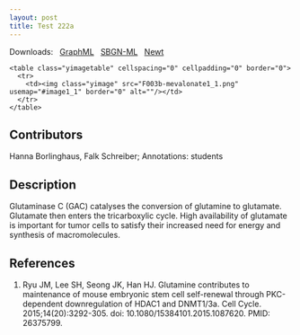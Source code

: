 ```yaml
---
layout: post
title: Test 222a
---
```

  
 <style type="text/css">
.tooltip {
  font-size:10pt;
  background-color:#FFFFCC;
  border:1px solid black;
  padding:2px
}
</style>
<style type="text/css">
.tooltip {
  position:absolute;
  display:none
}
</style>


<body>

<script type="text/javascript">
tooltip = null;
document.onmousemove = updateTooltip;
function updateTooltip(e) {
try {
if (document.all) {
if (document.documentElement && document.documentElement.scrollTop) { // Explorer 6 Strict
x = document.documentElement.scrollLeft + window.event.x;
y = document.documentElement.scrollTop + window.event.y;
}
else { // all other Explorers
x = document.body.scrollLeft + window.event.x;
y = document.body.scrollTop + window.event.y;
}
}
else {
x = e.pageX;
y = e.pageY;
}
if (tooltip != null) {
o = 20;
var sx, sy;
if (self.pageYOffset) { // all except Explorer
sx = self.pageXOffset;
sy = self.pageYOffset;
}
else if (document.documentElement && document.documentElement.scrollTop) { // Explorer 6 Strict
sx = document.documentElement.scrollLeft;
sy = document.documentElement.scrollTop;
}
else if (document.body) { // all other Explorers
sx = document.body.scrollLeft;
sy = document.body.scrollTop;
}
t = y + o + tooltip.offsetHeight;
w = sy + document.body.clientHeight;
if (t > w) {
y = y - o - tooltip.offsetHeight;
}
else {
y = y + o;
}
t = x + o + tooltip.offsetWidth;
w = sx + document.body.clientWidth;
if (t > w) {
x = x - o - tooltip.offsetWidth;
}
else {
x = x + o;
}
if ((tooltip.style.top == '' || tooltip.style.top == 0) && (tooltip.style.left == '' || tooltip.style.left == 0))
{
tooltip.style.width = tooltip.offsetWidth + 'px';
tooltip.style.height = tooltip.offsetHeight + 'px';
}
tooltip.style.left = x + "px";
tooltip.style.top = y + "px";
}
} catch (error) { error = null; }
}
function showTooltip(id) {
try {
tooltip = document.getElementById(id);
tooltip.style.display = "block";
} catch (error) { error = null; }
}
function hideTooltip() {
try {
tooltip.style.display = "none";
} catch (error) { error = null; }
}
</script>

Downloads: &nbsp; 
<a href="../downloads/F019-glutaminase.graphml">GraphML</a> &nbsp;
<a href="../downloads/F019-glutaminase-SBGNv02.sbgn">SBGN-ML</a> &nbsp;
<a href="http://web.newteditor.org/?URL=http://metabolismregulation.org/downloads/F019-glutaminase.sbgn">Newt</a> &nbsp;

<p align="middle">

<div class="tooltip" id="n1">CaMKKß</div>
<div class="tooltip" id="n2">CaM</div>
<div class="tooltip" id="n3">HMGCR</div>
<div class="tooltip" id="n5">AMPKα</div>
<div class="tooltip" id="n6">AMPKβ</div>
<div class="tooltip" id="n7">AMPKγ</div>
<div class="tooltip" id="n9">ACAT1/2</div>
<div class="tooltip" id="n10">HMGCR</div>
<div class="tooltip" id="n11">OR</div>
<div class="tooltip" id="n14">Acetyl-CoA</div>
<div class="tooltip" id="n15">Acetoacetyl-CoA</div>
<div class="tooltip" id="n17">HMG CoA</div>
<div class="tooltip" id="n18">Mevalonate</div>
<div class="tooltip" id="n21">HMGCS2</div>
<div class="tooltip" id="n23">CaM</div>
<div class="tooltip" id="n24">CaMKKß</div>
<div class="tooltip" id="n26">STRADα/β </div>
<div class="tooltip" id="n27">LKB1</div>
<div class="tooltip" id="n28">MO25α/β</div>
<div class="tooltip" id="n29">OR</div>
<div class="tooltip" id="n32">AMPKα</div>
<div class="tooltip" id="n33">AMPKγ</div>
<div class="tooltip" id="n34">AMPKβ</div>
<div class="tooltip" id="n36">OR</div>
<div class="tooltip" id="n37">PP2C</div>
<div class="tooltip" id="n40">PP2AC</div>
<div class="tooltip" id="n41">PP2ARA</div>
<div class="tooltip" id="n42">PP2ARB</div>
<div class="tooltip" id="n44">AMPKβ</div>
<div class="tooltip" id="n45">AMPKγ</div>
<div class="tooltip" id="n46">PP2AC</div>
<div class="tooltip" id="n47">PP2ARA</div>
<div class="tooltip" id="n49">PP2AC</div>
<div class="tooltip" id="n50">PP2ARA</div>
<div class="tooltip" id="n52">PP2ARB</div>
<div class="tooltip" id="n54">LKB1</div>
<div class="tooltip" id="n55">STRADα/β</div>
<div class="tooltip" id="n56">MO25α/β</div>
<div class="tooltip" id="n60">CaM</div>
<div class="tooltip" id="n61">AMPKα</div>
<div class="tooltip" id="n62">Ca++</div>
<div class="tooltip" id="n63">AMPKα</div>
<div class="tooltip" id="n64">AMPKγ</div>
<div class="tooltip" id="n65">AMPKβ</div>
<div class="tooltip" id="e49">4</div>

<map name="image1_1">
  <area shape="poly" coords="41,45,41,69,41,69,41,69,41,72,41,73,42,74,43,76,43,77,44,77,46,79,46,79,47,80,50,80,50,80,51,80,56,80,56,73,51,73,51,76,51,73,49,72,48,76,50,73,48,71,46,74,49,73,48,70,45,72,49,72,48,68,45,69,48,69,48,45,41,45,41,45" alt="" onmouseover="showTooltip('e49')" onmouseout="hideTooltip()"/>
  <area shape="rect" coords="30,15,60,45" alt="" onmouseover="showTooltip('n65')" onmouseout="hideTooltip()"/>
  <area shape="rect" coords="122,167,182,197" href="https://www.uniprot.org/uniprot/Q13131" alt="" onmouseover="showTooltip('n64')" onmouseout="hideTooltip()" target="_blank"/>
  <area shape="rect" coords="15,114,75,144" href="https://www.uniprot.org/uniprot/P0DP23" alt="" onmouseover="showTooltip('n63')" onmouseout="hideTooltip()" target="_blank"/>
  <area shape="rect" coords="715,109,775,139" href="https://www.uniprot.org/uniprot/Q9Y376" alt="" onmouseover="showTooltip('n59')" onmouseout="hideTooltip()" target="_blank"/>
  <area shape="rect" coords="713,64,777,94" href="https://www.uniprot.org/uniprot/Q7RTN6" alt="" onmouseover="showTooltip('n58')" onmouseout="hideTooltip()" target="_blank"/>
  <area shape="rect" coords="715,19,775,49" href="https://www.uniprot.org/uniprot/Q15831" alt="" onmouseover="showTooltip('n57')" onmouseout="hideTooltip()" target="_blank"/>
  <area shape="rect" coords="141,449,201,479" href="https://www.uniprot.org/uniprot/P30154" alt="" onmouseover="showTooltip('n55')" onmouseout="hideTooltip()" target="_blank"/>
  <area shape="rect" coords="126,372,177,402" href="https://www.uniprot.org/uniprot/P30153" alt="" onmouseover="showTooltip('n53')" onmouseout="hideTooltip()" target="_blank"/>
  <area shape="rect" coords="126,337,177,367" href="https://www.uniprot.org/uniprot/P67775" alt="" onmouseover="showTooltip('n52')" onmouseout="hideTooltip()" target="_blank"/>
  <area shape="rect" coords="19,383,70,413" href="https://www.uniprot.org/uniprot/P30153" alt="" onmouseover="showTooltip('n50')" onmouseout="hideTooltip()" target="_blank"/>
  <area shape="rect" coords="19,325,70,355" href="https://www.uniprot.org/uniprot/P67775" alt="" onmouseover="showTooltip('n49')" onmouseout="hideTooltip()" target="_blank"/>
  <area shape="rect" coords="122,261,182,291" href="https://www.uniprot.org/uniprot/P54619" alt="" onmouseover="showTooltip('n48')" onmouseout="hideTooltip()" target="_blank"/>
  <area shape="rect" coords="122,214,182,244" href="https://www.uniprot.org/uniprot/Q9Y478" alt="" onmouseover="showTooltip('n47')" onmouseout="hideTooltip()" target="_blank"/>
  <area shape="rect" coords="490,232,550,262" href="https://www.uniprot.org/uniprot/Q9Y478" alt="" onmouseover="showTooltip('n46')" onmouseout="hideTooltip()" target="_blank"/>
  <area shape="rect" coords="557,232,617,262" href="https://www.uniprot.org/uniprot/P54619" alt="" onmouseover="showTooltip('n45')" onmouseout="hideTooltip()" target="_blank"/>
  <area shape="rect" coords="524,191,584,221" href="https://www.uniprot.org/uniprot/Q13131" alt="" onmouseover="showTooltip('n44')" onmouseout="hideTooltip()" target="_blank"/>
  <area shape="rect" coords="306,335,366,365" href="https://www.uniprot.org/uniprot/P30154" alt="" onmouseover="showTooltip('n42')" onmouseout="hideTooltip()" target="_blank"/>
  <area shape="rect" coords="306,420,366,450" href="https://www.uniprot.org/uniprot/P30153" alt="" onmouseover="showTooltip('n41')" onmouseout="hideTooltip()" target="_blank"/>
  <area shape="rect" coords="306,384,366,414" href="https://www.uniprot.org/uniprot/P67775" alt="" onmouseover="showTooltip('n40')" onmouseout="hideTooltip()" target="_blank"/>
  <area shape="rect" coords="475,335,535,365" href="https://www.uniprot.org/uniprot/Q8N3J5" alt="" onmouseover="showTooltip('n37')" onmouseout="hideTooltip()" target="_blank"/>
  <area shape="rect" coords="430,285,453,307" alt="" onmouseover="showTooltip('n36')" onmouseout="hideTooltip()"/>
  <area shape="rect" coords="272,232,332,262" href="https://www.uniprot.org/uniprot/Q9Y478" alt="" onmouseover="showTooltip('n34')" onmouseout="hideTooltip()" target="_blank"/>
  <area shape="rect" coords="339,232,399,262" href="https://www.uniprot.org/uniprot/P54619" alt="" onmouseover="showTooltip('n33')" onmouseout="hideTooltip()" target="_blank"/>
  <area shape="rect" coords="306,188,366,218" href="https://www.uniprot.org/uniprot/Q13131" alt="" onmouseover="showTooltip('n32')" onmouseout="hideTooltip()" target="_blank"/>
  <area shape="rect" coords="431,158,454,181" alt="" onmouseover="showTooltip('n29')" onmouseout="hideTooltip()"/>
  <area shape="rect" coords="498,80,549,110" href="https://www.uniprot.org/uniprot/Q9Y376" alt="" onmouseover="showTooltip('n28')" onmouseout="hideTooltip()" target="_blank"/>
  <area shape="rect" coords="524,40,584,70" href="https://www.uniprot.org/uniprot/Q15831" alt="" onmouseover="showTooltip('n27')" onmouseout="hideTooltip()" target="_blank"/>
  <area shape="rect" coords="556,80,616,110" href="https://www.uniprot.org/uniprot/Q7RTN6" alt="" onmouseover="showTooltip('n26')" onmouseout="hideTooltip()" target="_blank"/>
  <area shape="rect" coords="149,15,209,45" href="https://www.uniprot.org/uniprot/Q96RR4" alt="" onmouseover="showTooltip('n24')" onmouseout="hideTooltip()" target="_blank"/>
  <area shape="rect" coords="92,61,152,91" href="https://www.uniprot.org/uniprot/P0DP23" alt="" onmouseover="showTooltip('n23')" onmouseout="hideTooltip()" target="_blank"/>
  <area shape="rect" coords="900,281,960,311" href="https://www.uniprot.org/uniprot/P54868" alt="" onmouseover="showTooltip('n21')" onmouseout="hideTooltip()" target="_blank"/>
  <area shape="rect" coords="960,415,1058,437" href="https://www.ebi.ac.uk/chebi/searchId.do?chebiId=CHEBI:25350" alt="" onmouseover="showTooltip('n18')" onmouseout="hideTooltip()" target="_blank"/>
  <area shape="rect" coords="960,328,1058,351" href="https://www.ebi.ac.uk/chebi/searchId.do?chebiId=CHEBI:15467" alt="" onmouseover="showTooltip('n17')" onmouseout="hideTooltip()" target="_blank"/>
  <area shape="rect" coords="1050,229,1147,251" href="https://www.ebi.ac.uk/chebi/searchId.do?chebiId=CHEBI:15345" alt="" onmouseover="showTooltip('n15')" onmouseout="hideTooltip()" target="_blank"/>
  <area shape="rect" coords="871,229,969,251" href="https://www.ebi.ac.uk/chebi/searchId.do?chebiId=CHEBI:15351" alt="" onmouseover="showTooltip('n14')" onmouseout="hideTooltip()" target="_blank"/>
  <area shape="rect" coords="759,315,781,338" alt="" onmouseover="showTooltip('n11')" onmouseout="hideTooltip()"/>
  <area shape="rect" coords="817,368,877,398" href="https://www.uniprot.org/uniprot/P04035" alt="" onmouseover="showTooltip('n10')" onmouseout="hideTooltip()" target="_blank"/>
  <area shape="rect" coords="979,161,1039,191" href="https://www.uniprot.org/uniprot/P24752" alt="" onmouseover="showTooltip('n9')" onmouseout="hideTooltip()" target="_blank"/>
  <area shape="rect" coords="774,232,834,262" href="https://www.uniprot.org/uniprot/P54619" alt="" onmouseover="showTooltip('n7')" onmouseout="hideTooltip()" target="_blank"/>
  <area shape="rect" coords="707,232,767,262" href="https://www.uniprot.org/uniprot/Q9Y478" alt="" onmouseover="showTooltip('n6')" onmouseout="hideTooltip()" target="_blank"/>
  <area shape="rect" coords="740,191,800,221" href="https://www.uniprot.org/uniprot/Q13131" alt="" onmouseover="showTooltip('n5')" onmouseout="hideTooltip()" target="_blank"/>
  <area shape="rect" coords="663,368,723,398" href="https://www.uniprot.org/uniprot/P04035" alt="" onmouseover="showTooltip('n3')" onmouseout="hideTooltip()" target="_blank"/>
  <area shape="rect" coords="306,81,366,111" href="https://www.uniprot.org/uniprot/P0DP23" alt="" onmouseover="showTooltip('n2')" onmouseout="hideTooltip()" target="_blank"/>
  <area shape="rect" coords="306,34,366,64" href="https://www.uniprot.org/uniprot/Q96RR4" alt="" onmouseover="showTooltip('n1')" onmouseout="hideTooltip()" target="_blank"/>
</map>


    <table class="yimagetable" cellspacing="0" cellpadding="0" border="0">
      <tr>
        <td><img class="yimage" src="F003b-mevalonate1_1.png" usemap="#image1_1" border="0" alt=""/></td>
      </tr>
    </table>
  </p>

<h2> Contributors </h2>

Hanna Borlinghaus, Falk Schreiber; Annotations: students  

<h2> Description </h2>

Glutaminase C (GAC) catalyses the conversion of glutamine to glutamate. Glutamate then enters the tricarboxylic cycle. High availability of glutamate is important for tumor cells to satisfy their increased need for energy and synthesis of macromolecules.

<h2>References </h2>

<ol>
 <li>Ryu JM, Lee SH, Seong JK, Han HJ. Glutamine contributes to maintenance of mouse embryonic stem cell self-renewal through PKC-dependent downregulation of HDAC1 and DNMT1/3a. Cell Cycle. 2015;14(20):3292-305. doi: 10.1080/15384101.2015.1087620. PMID: 26375799.
</li>
   </ol>

